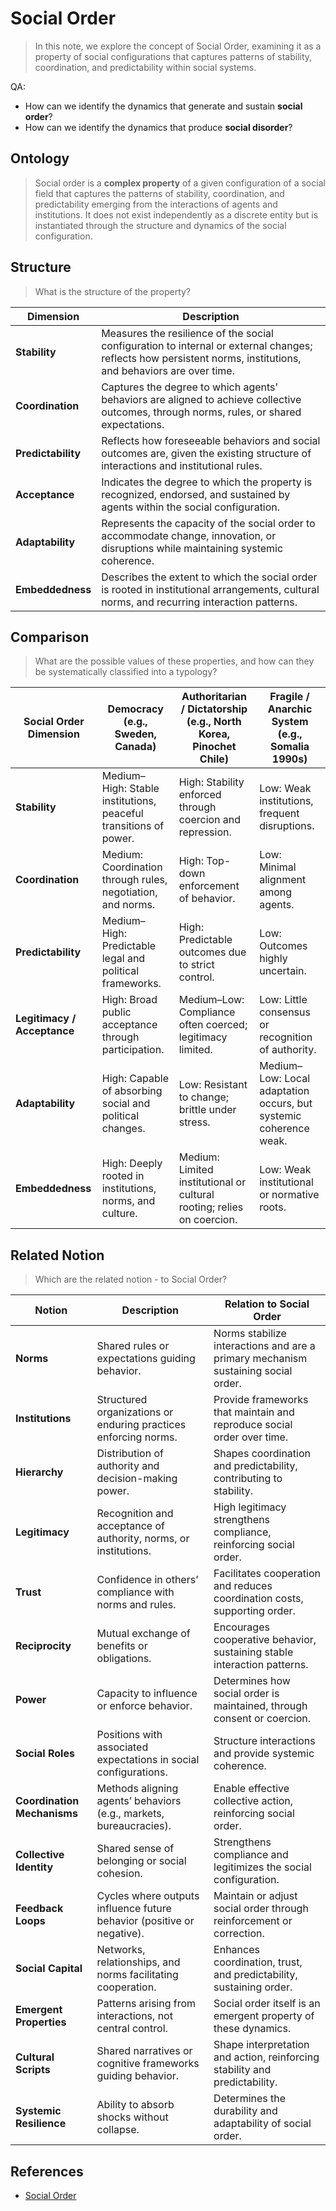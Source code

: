 # Social Order

> In this note, we explore the concept of Social Order, examining it as a property of social configurations that captures patterns of stability, coordination, and predictability within social systems.

QA:

- How can we identify the dynamics that generate and sustain **social order**?
- How can we identify the dynamics that produce **social disorder**?

## Ontology

> Social order is a **complex property** of a given configuration of a social field that captures the patterns of stability, coordination, and predictability emerging from the interactions of agents and institutions. It does not exist independently as a discrete entity but is instantiated through the structure and dynamics of the social configuration.

## Structure

> What is the structure of the property?

| Dimension                   | Description                                                                                                                                                    |
| --------------------------- | -------------------------------------------------------------------------------------------------------------------------------------------------------------- |
| **Stability**               | Measures the resilience of the social configuration to internal or external changes; reflects how persistent norms, institutions, and behaviors are over time. |
| **Coordination**            | Captures the degree to which agents’ behaviors are aligned to achieve collective outcomes, through norms, rules, or shared expectations.                       |
| **Predictability**          | Reflects how foreseeable behaviors and social outcomes are, given the existing structure of interactions and institutional rules.                              |
| **Acceptance** | Indicates the degree to which the property is recognized, endorsed, and sustained by agents within the social configuration.                                   |
| **Adaptability**            | Represents the capacity of the social order to accommodate change, innovation, or disruptions while maintaining systemic coherence.                            |
| **Embeddedness**            | Describes the extent to which the social order is rooted in institutional arrangements, cultural norms, and recurring interaction patterns.                    |

## Comparison

> What are the possible values of these properties, and how can they be systematically classified into a typology?

| Social Order Dimension      | Democracy (e.g., Sweden, Canada)                                 | Authoritarian / Dictatorship (e.g., North Korea, Pinochet Chile)       | Fragile / Anarchic System (e.g., Somalia 1990s)                   |
| --------------------------- | ---------------------------------------------------------------- | ---------------------------------------------------------------------- | ----------------------------------------------------------------- |
| **Stability**               | Medium–High: Stable institutions, peaceful transitions of power. | High: Stability enforced through coercion and repression.              | Low: Weak institutions, frequent disruptions.                     |
| **Coordination**            | Medium: Coordination through rules, negotiation, and norms.      | High: Top-down enforcement of behavior.                                | Low: Minimal alignment among agents.                              |
| **Predictability**          | Medium–High: Predictable legal and political frameworks.         | High: Predictable outcomes due to strict control.                      | Low: Outcomes highly uncertain.                                   |
| **Legitimacy / Acceptance** | High: Broad public acceptance through participation.             | Medium–Low: Compliance often coerced; legitimacy limited.              | Low: Little consensus or recognition of authority.                |
| **Adaptability**            | High: Capable of absorbing social and political changes.         | Low: Resistant to change; brittle under stress.                        | Medium–Low: Local adaptation occurs, but systemic coherence weak. |
| **Embeddedness**            | High: Deeply rooted in institutions, norms, and culture.         | Medium: Limited institutional or cultural rooting; relies on coercion. | Low: Weak institutional or normative roots.                       |

## Related Notion

> Which are the related notion - to Social Order?

| Notion                      | Description                                                            | Relation to Social Order                                                          |
| --------------------------- | ---------------------------------------------------------------------- | --------------------------------------------------------------------------------- |
| **Norms**                   | Shared rules or expectations guiding behavior.                         | Norms stabilize interactions and are a primary mechanism sustaining social order. |
| **Institutions**            | Structured organizations or enduring practices enforcing norms.        | Provide frameworks that maintain and reproduce social order over time.            |
| **Hierarchy**               | Distribution of authority and decision-making power.                   | Shapes coordination and predictability, contributing to stability.                |
| **Legitimacy**              | Recognition and acceptance of authority, norms, or institutions.       | High legitimacy strengthens compliance, reinforcing social order.                 |
| **Trust**                   | Confidence in others’ compliance with norms and rules.                 | Facilitates cooperation and reduces coordination costs, supporting order.         |
| **Reciprocity**             | Mutual exchange of benefits or obligations.                            | Encourages cooperative behavior, sustaining stable interaction patterns.          |
| **Power**                   | Capacity to influence or enforce behavior.                             | Determines how social order is maintained, through consent or coercion.           |
| **Social Roles**            | Positions with associated expectations in social configurations.       | Structure interactions and provide systemic coherence.                            |
| **Coordination Mechanisms** | Methods aligning agents’ behaviors (e.g., markets, bureaucracies).     | Enable effective collective action, reinforcing social order.                     |
| **Collective Identity**     | Shared sense of belonging or social cohesion.                          | Strengthens compliance and legitimizes the social configuration.                  |
| **Feedback Loops**          | Cycles where outputs influence future behavior (positive or negative). | Maintain or adjust social order through reinforcement or correction.              |
| **Social Capital**          | Networks, relationships, and norms facilitating cooperation.           | Enhances coordination, trust, and predictability, sustaining order.               |
| **Emergent Properties**     | Patterns arising from interactions, not central control.               | Social order itself is an emergent property of these dynamics.                    |
| **Cultural Scripts**        | Shared narratives or cognitive frameworks guiding behavior.            | Shape interpretation and action, reinforcing stability and predictability.        |
| **Systemic Resilience**     | Ability to absorb shocks without collapse.                             | Determines the durability and adaptability of social order.                       |

## References

- [Social Order](https://en.wikipedia.org/wiki/Social_order)
